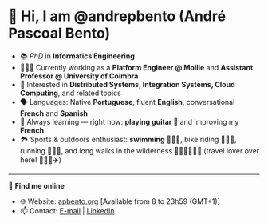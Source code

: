 # 👋 Hi, I am @andrepbento (André Pascoal Bento)

- 📚 *PhD* in **Informatics Engineering**
- 🧑🏻‍💻 Currently working as a **Platform Engineer @ Mollie** and **Assistant Professor @ University of Coimbra**  
- 👀 Interested in **Distributed Systems, Integration Systems, Cloud Computing**, and related topics  
- 🗣️ Languages: Native **Portuguese**, fluent **English**, conversational **French** and **Spanish**  
- 🌱 Always learning — right now: **playing guitar 🎸** and improving my **French**  
- 🏞️ Sports & outdoors enthusiast: **swimming** 🏊🏻‍♂️, bike riding 🚴🏻‍♂️, running 🏃🏻‍♂️, and long walks in the wilderness 🚶🏻🚶🏻‍♀️🌴 (travel lover over here! 🙋🏻‍♂️✈️)

---

🔗 **Find me online**  
- 🌐 Website: [apbento.org](https://apbento.org/) [Available from 8 to 23h59 (GMT+1)]
- 📫 Contact: [E-mail](mailto:andre.pascoal.bento@gmail.com) | [LinkedIn](https://www.linkedin.com/in/andre-bento/)  
